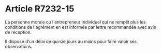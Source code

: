 # Article R7232-15

La personne morale ou l'entrepreneur individuel qui ne remplit plus les conditions de l'agrément en est informée par lettre recommandée avec avis de réception.

Il dispose d'un délai de quinze jours au moins pour faire valoir ses observations.